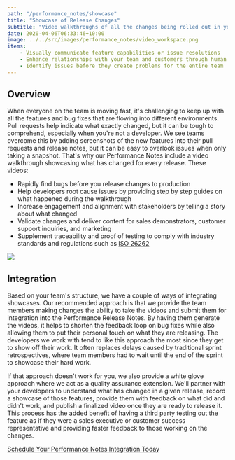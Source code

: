 ```yaml
---
path: "/performance_notes/showcase"
title: "Showcase of Release Changes"
subtitle: "Video walkthroughs of all the changes being rolled out in your release"
date: 2020-04-06T06:33:46+10:00
image: ../../src/images/performance_notes/video_workspace.png
items:
    - Visually communicate feature capabilities or issue resolutions
    - Enhance relationships with your team and customers through human engagement
    - Identify issues before they create problems for the entire team
---
```


## Overview

When everyone on the team is moving fast, it's challenging to keep up with all the
features and bug fixes that are flowing into different environments. Pull requests
help indicate what exactly changed, but it can be tough to comprehend, especially when
you're not a developer. We see teams overcome this by adding screenshots of the new
features into their pull requests and release notes, but it can be easy to overlook issues
when only taking a snapshot. That's why our Performance Notes include a video walkthrough
showcasing what has changed for every release. These videos:

-   Rapidly find bugs before you release changes to production
-   Help developers root cause issues by providing step by step guides on what happened during the walkthrough
-   Increase engagement and alignment with stakeholders by telling a story about what changed
-   Validate changes and deliver content for sales demonstrators, customer support inquiries, and marketing
-   Supplement traceability and proof of testing to comply with industry standards and regulations such as
    [ISO 26262](https://www.iso.org/standard/43464.html)

<img src="https://next-release-public-assets.s3.us-east-2.amazonaws.com/video_walkthrough_example.gif">

## Integration

Based on your team's structure, we have a couple of ways of integrating showcases. Our recommended
approach is that we provide the team members making changes the ability to take the videos and
submit them for integration into the Performance Release Notes. By having them generate the
videos, it helps to shorten the feedback loop on bug fixes while also allowing them to put
their personal touch on what they are releasing. The developers we work with tend to like
this approach the most since they get to show off their work. It often replaces delays caused
by traditional sprint retrospectives, where team members had to wait until the end of the
sprint to showcase their hard work.

If that approach doesn't work for you, we also provide a white glove approach where
we act as a quality assurance extension. We'll partner with your developers to understand
what has changed in a given release, record a showcase of those features, provide them with
feedback on what did and didn't work, and publish a finalized video once they are ready to
release it. This process has the added benefit of having a third party testing out the feature
as if they were a sales executive or customer success representative and providing faster
feedback to those working on the changes.

[Schedule Your Performance Notes Integration Today](https://calendly.com/nextrelease-devon/performance-release-notes-introductory-meeting)
